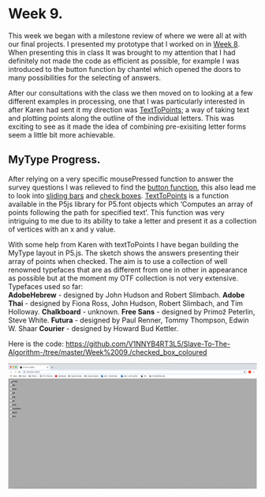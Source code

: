# Week 9.
This week we began with a milestone review of where we were all at with our final projects. I presented my prototype that I worked on in [Week 8](https://github.com/V1NNYB4RT3L5/Slave-To-The-Algorithm-/tree/master/Week%208.). When presenting this in class It was brought to my attention that I had definitely not made the code as efficient as possible, for example I was introduced to the button function by chantel which opened the doors to many possibilities for the selecting of answers. 

After our consultations with the class we then moved on to looking at a few different examples in processing, one that I was particularly interested in after Karen had sent it my direction was [TextToPoints](https://p5js.org/reference/#/p5.Font/textToPoints); a way of taking text and plotting points along the outline of the individual letters. This was exciting to see as it made the idea of combining pre-exisiting letter forms seem a little bit more achievable. <br/>

## MyType Progress. 
After relying on a very specific mousePressed function to answer the survey questions I was relieved to find the [button function](https://p5js.org/reference/#/p5/createButton), this also lead me to look into [sliding bars](https://p5js.org/reference/#/p5/createSlider) and [check boxes](https://p5js.org/reference/#/p5/createCheckbox). [TextToPoints](https://p5js.org/reference/#/p5.Font/textToPoints) is a function available in the P5js library for P5.font objects which ‘Computes an array of points following the path for specified text’. This function was very intriguing to me due to its ability to take a letter and present it as a collection of vertices with an x and y value. 

With some help from Karen with textToPoints I have began building the MyType layout in P5.js. The sketch shows the answers presenting their array of points when checked. The aim is to use a collection of well renowned typefaces that are as different from one in other in appearance as possible but at the moment my OTF collection is not very extensive.<br/>
Typefaces used so far: <br/>
**AdobeHebrew** - designed by John Hudson and Robert Slimbach. 
**Adobe Thai** - designed by Fiona Ross, John Hudson, Robert Slimbach, and Tim Holloway.
**Chalkboard** - unknown. 
**Free Sans** -  designed by Primož Peterlin, Steve White. 
**Futura** - designed by Paul Renner, Tommy Thompson, Edwin W. Shaar
**Courier** -  designed by Howard Bud Kettler. <br/>

Here is the code: https://github.com/V1NNYB4RT3L5/Slave-To-The-Algorithm-/tree/master/Week%2009./checked_box_coloured <br/>

<p Align = center ><img src = https://github.com/V1NNYB4RT3L5/Slave-To-The-Algorithm-/blob/master/Week%2009./MyType.P5.gif>



